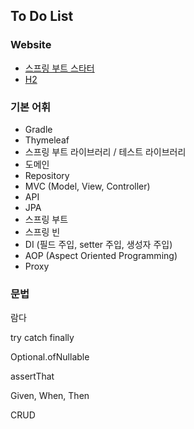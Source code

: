 ## To Do List

### Website
- [스프링 부트 스타터](https://start.spring.io)
- [H2](https://www.h2database.com/html/main.html)

### 기본 어휘 
- Gradle
- Thymeleaf
- 스프링 부트 라이브러리 / 테스트 라이브러리
- 도메인
- Repository
- MVC (Model, View, Controller)
- API
- JPA
- 스프링 부트
- 스프링 빈 
- DI (필드 주입, setter 주입, 생성자 주입)
- AOP (Aspect Oriented Programming)
- Proxy

### 문법
람다

try catch finally

Optional.ofNullable

assertThat

Given, When, Then

CRUD